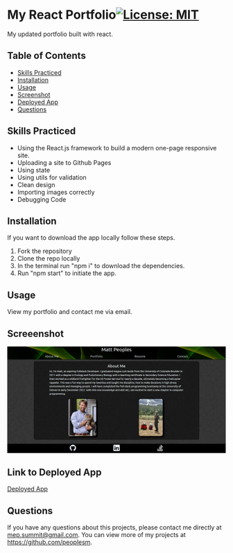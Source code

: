 # My React Portfolio[![License: MIT](https://img.shields.io/badge/License-MIT-blue.svg)](https://opensource.org/licenses/MIT)

My updated portfolio built with react.

## Table of Contents

- [Skills Practiced](#skills-practiced)
- [Installation](#installation)
- [Usage](#usage)
- [Screenshot](#screeenshot)
- [Deployed App](#link-to-deployed-app)
- [Questions](#questions)

## Skills Practiced

- Using the React.js framework to build a modern one-page responsive site.
- Uploading a site to Github Pages
- Using state
- Using utils for validation
- Clean design
- Importing images correctly
- Debugging Code

## Installation

If you want to download the app locally follow these steps.

1. Fork the repository
2. Clone the repo locally
3. In the terminal run "npm i" to download the dependencies.
4. Run "npm start" to initiate the app.

## Usage

View my portfolio and contact me via email.

## Screeenshot

![alt text](./public/assets/images/about-ss.png)

## Link to Deployed App

[Deployed App](https://peoplesm.github.io/)

## Questions

If you have any questions about this projects, please contact me directly at mep.summit@gmail.com. You can view more of my projects at https://github.com/peoplesm.
